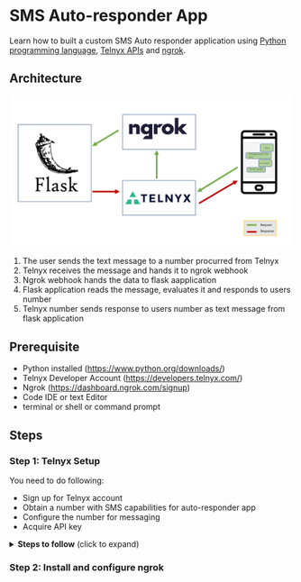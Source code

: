 # SMS Auto-responder App
 Learn how to built a custom SMS Auto responder application using [Python programming language](https://www.python.org/), [Telnyx APIs](https://telnyx.com) and [ngrok](https://ngrok.com/). 

 ## Architecture
 
 <img src='./img/architecture.png' width="1000"/>
 
1. The user sends the text message to a number procurred from Telnyx
1. Telnyx receives the message and hands it to ngrok webhook
1. Ngrok webhook hands the data to flask aapplication
1. Flask application reads the message, evaluates it and responds to users number
1. Telnyx number sends response to users number as text message from flask application

## Prerequisite

 * Python installed (https://www.python.org/downloads/) 
 * Telnyx Developer Account (https://developers.telnyx.com/)
 * Ngrok (https://dashboard.ngrok.com/signup)
 * Code IDE or text Editor
 * terminal or shell or command prompt

 ## Steps

 ### Step 1: Telnyx Setup
 
 You need to do following: 
 - Sign up for Telnyx account 
 - Obtain a number with SMS capabilities for auto-responder app
 - Configure the number for messaging 
 - Acquire API key

 <details>
<summary><strong>Steps to follow</strong> (click to expand)</summary><p>

1. Set up a developer account with Telnyx from https://telnyx.com/sign-up.

2. After creating an account and signing in, you need to [acquire a number](https://portal.telnyx.com/#/app/numbers/search-numbers) for the application. Search for a number by setting 'Region' or 'Area Code' of your preference. 
    
    > Make sure that the number supports SMS feature(Very Important!) as it will be used by our application.

3. Next create a [messaging profile](https://portal.telnyx.com/#/app/messaging) by clicking on "Ass new profile" and provide a suitable profile name to it(you do not need to provide any other detail for now).

4. Go to the [numbers](https://portal.telnyx.com/#/app/numbers/my-numbers) page, look for the number you created and set the number's `Messaging Profile` to the profile you created in the previous step. 

5. Go to the [API Keys](https://portal.telnyx.com/#/app/api-keys) management screen and copy the API Key for a future step! If an API Key is not there, then create one!

    > You have created your number, associated with a messaging profile, and obtained your API Key. You are ready to move on to the next major step!

</p></details>

### Step 2: Install and configure ngrok

